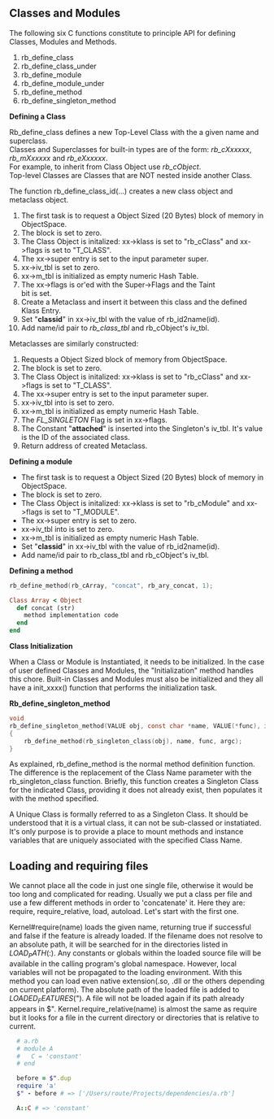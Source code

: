 Classes and Modules
---
The following six C functions constitute to principle API for defining Classes,  Modules  and Methods.

1. rb_define_class
2. rb_define_class_under
3. rb_define_module
4. rb_define_module_under
5. rb_define_method
6. rb_define_singleton_method

__Defining a Class__

Rb_define_class defines a new Top-Level Class with the a given name and superclass.   
Classes and Superclasses for built-in types are of the form:  _rb_cXxxxxx_,  _rb_mXxxxxx_ and _rb_eXxxxxx_.   
For example, to inherit from Class Object  use _rb_cObject_.   
Top-level Classes are Classes that are NOT nested inside another Class. 

The function rb_define_class_id(...)  creates a new class object and metaclass object. 

1. The first task is to request a Object Sized (20 Bytes)  block
of memory in ObjectSpace.
2. The block is set to zero.
3. The Class Object is initalized: xx->klass is set to "rb_cClass" 
and xx->flags is set to "T_CLASS".
4. The xx->super entry is set to the input parameter super.
5. xx->iv_tbl is set to zero.
6. xx->m_tbl is initialized as empty numeric Hash Table.
7. The xx->flags is or'ed with the Super->Flags and the Taint  
bit is set.
8. Create a Metaclass and insert it between this class and the 
defined Klass Entry.
9. Set "__classid__" in xx->iv_tbl with the value of rb_id2name(id).
10. Add name/id pair to *rb_class_tbl* and rb_cObject's iv_tbl.

Metaclasses are similarly constructed:

1. Requests a Object Sized  block of memory from ObjectSpace.
2. The block is set to zero.
3. The Class Object is initalized: xx->klass is set to "rb_cClass" 
and xx->flags is set to "T_CLASS".
4. The xx->super entry is set to the input parameter super.
5. xx->iv_tbl into is set to zero.
6. xx->m_tbl is initialized as empty numeric Hash Table.
7. The *FL_SINGLETON* Flag is set in xx->flags.
8. The Constant  "__attached__"  is inserted into the 
Singleton's iv_tbl.  It's value is the ID of the associated class.
9. Return address of created Metaclass.

__Defining a module__

- The first task is to request a Object Sized (20 Bytes)  block
of memory in ObjectSpace.
- The block is set to zero.
- The Class Object is initalized: xx->klass is set to "rb_cModule" 
and xx->flags is set to "T_MODULE".
- The xx->super entry is set to zero.
- xx->iv_tbl into is set to zero.
- xx->m_tbl is initialized as empty numeric Hash Table.
- Set "__classid__" in xx->iv_tbl with the value of rb_id2name(id).
- Add name/id pair to rb_class_tbl and rb_cObject's iv_tbl.

__Defining a method__

```c
rb_define_method(rb_cArray, "concat", rb_ary_concat, 1);
```

```ruby
Class Array < Object
  def concat (str)
    method implementation code
  end
end
```

__Class Initialization__

When a Class or Module is Instantiated,  it needs to be initialized.  In the case of user defined Classes and Modules,  the "Initialization" method handles this chore.  Built-in Classes and Modules must also be initialized and they all have a init_xxxx()  function that performs the initialization task.

__Rb_define_singleton_method__

```c
void 
rb_define_singleton_method(VALUE obj, const char *name, VALUE(*func), int argc);
{
    rb_define_method(rb_singleton_class(obj), name, func, argc);
}
```

As explained,  rb_define_method  is the normal method definition function.  The difference is the replacement of the Class Name parameter with the rb_singleton_class  function.  Briefly,  this function creates a Singleton Class for the indicated Class,  providing it does not already exist,  then populates it with the method specified.

A Unique Class  is formally referred to as a Singleton Class.  It should be understood that it is a virtual class,  it can not be sub-classed or instatiated.   It's only purpose is to provide a place to mount methods  and instance variables  that are uniquely associated with the specified Class Name.

Loading and requiring files
---
We cannot place all the code in just one single file, otherwise it would be too long and complicated for reading. Usually we put a class per file and use a few different methods in order to 'concatenate' it. Here they are: require, require_relative, load, autoload. Let's start with the first one.

Kernel#require(name) loads the given name, returning true if successful and false if the feature is already loaded. If the filename does not resolve to an absolute path, it will be searched for in the directories listed in $LOAD_PATH ($:). Any constants or globals within the loaded source file will be available in the calling program's global namespace. However, local variables will not be propagated to the loading environment. With this method you can load even native extension(.so, .dll or the others depending on current platform). The absolute path of the loaded file is added to $LOADED_FEATURES ($"). A file will not be loaded again if its path already appears in $". Kernel.require_relative(name) is almost the same as require but it looks for a file in the current directory or directories that is relative to current.

```ruby
  # a.rb
  # module A
  #   C = 'constant'
  # end

  before = $".dup
  require 'a'
  $" - before # => ['/Users/route/Projects/dependencies/a.rb']

  A::C # => 'constant'
  ```
